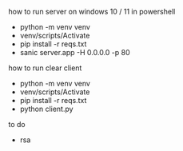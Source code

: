 how to run server on windows 10 / 11 in powershell

* python -m venv venv
* venv/scripts/Activate
* pip install -r reqs.txt 
* sanic server.app -H 0.0.0.0 -p 80

how to run clear client

* python -m venv venv
* venv/scripts/Activate
* pip install -r reqs.txt 
* python client.py

to do

* rsa